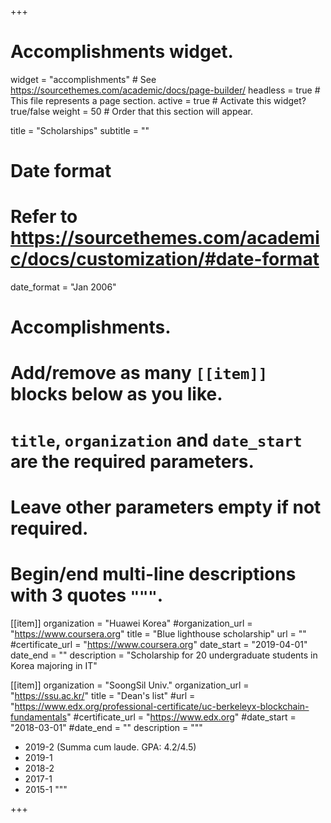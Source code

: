 +++
# Accomplishments widget.
widget = "accomplishments"  # See https://sourcethemes.com/academic/docs/page-builder/
headless = true  # This file represents a page section.
active = true  # Activate this widget? true/false
weight = 50  # Order that this section will appear.

title = "Scholarships"
subtitle = ""

# Date format
#   Refer to https://sourcethemes.com/academic/docs/customization/#date-format
date_format = "Jan 2006"

# Accomplishments.
#   Add/remove as many `[[item]]` blocks below as you like.
#   `title`, `organization` and `date_start` are the required parameters.
#   Leave other parameters empty if not required.
#   Begin/end multi-line descriptions with 3 quotes `"""`.

[[item]]
  organization = "Huawei Korea"
  #organization_url = "https://www.coursera.org"
  title = "Blue lighthouse scholarship"
  url = ""
  #certificate_url = "https://www.coursera.org"
  date_start = "2019-04-01"
  date_end = ""
  description = "Scholarship for 20 undergraduate students in Korea majoring in IT"

[[item]]
  organization = "SoongSil Univ."
  organization_url = "https://ssu.ac.kr/"
  title = "Dean's list"
  #url = "https://www.edx.org/professional-certificate/uc-berkeleyx-blockchain-fundamentals"
  #certificate_url = "https://www.edx.org"
  #date_start = "2018-03-01"
  #date_end = ""
  description = """
  * 2019-2 (Summa cum laude. GPA: 4.2/4.5)
  * 2019-1
  * 2018-2
  * 2017-1
  * 2015-1
  """

+++
